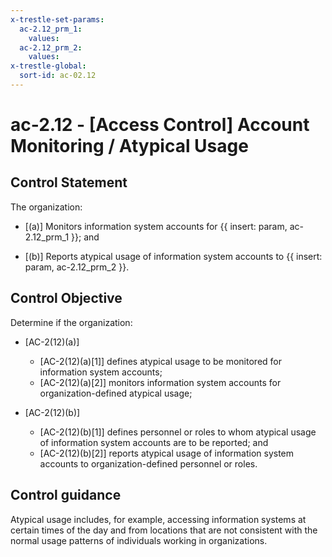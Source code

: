 ```yaml
---
x-trestle-set-params:
  ac-2.12_prm_1:
    values:
  ac-2.12_prm_2:
    values:
x-trestle-global:
  sort-id: ac-02.12
---
```


# ac-2.12 - \[Access Control\] Account Monitoring / Atypical Usage

## Control Statement

The organization:

- \[(a)\] Monitors information system accounts for {{ insert: param, ac-2.12_prm_1 }}; and

- \[(b)\] Reports atypical usage of information system accounts to {{ insert: param, ac-2.12_prm_2 }}.

## Control Objective

Determine if the organization:

- \[AC-2(12)(a)\]

  - \[AC-2(12)(a)[1]\] defines atypical usage to be monitored for information system accounts;
  - \[AC-2(12)(a)[2]\] monitors information system accounts for organization-defined atypical usage;

- \[AC-2(12)(b)\]

  - \[AC-2(12)(b)[1]\] defines personnel or roles to whom atypical usage of information system accounts are to be reported; and
  - \[AC-2(12)(b)[2]\] reports atypical usage of information system accounts to organization-defined personnel or roles.

## Control guidance

Atypical usage includes, for example, accessing information systems at certain times of the day and from locations that are not consistent with the normal usage patterns of individuals working in organizations.
